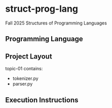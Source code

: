 # struct-prog-lang
Fall 2025 Structures of Programming Languages

## Programming Language



## Project Layout

topic-01 contains:
- tokenizer.py
- parser.py

## Execution Instructions